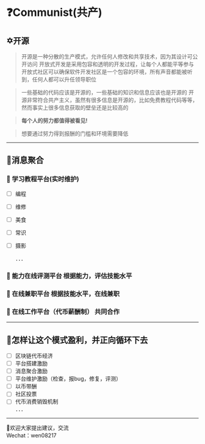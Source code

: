 # ❓Communist(共产)

## ✡️开源

> 开源是一种分散的生产模式，允许任何人修改和共享技术，因为其设计可公开访问
> 开放式开发是采用包容和透明的开发过程，让每个人都能平等参与
> 开放式社区可以确保软件开发社区是一个包容的环境，所有声音都能被听到，任何人都可以升任领导职位

> 一些基础的代码应该是开源的，一些基础的知识和信息应该也是开源的
> 开源非常符合共产主义，虽然有很多信息是开源的，比如免费教程代码等等，然而事实上很多信息获取的壁垒还是比较高的

> **每个人的努力都值得被看见!**

> 想要通过努力得到报酬的门槛和环境需要降低

---

## 💖消息聚合	
	
### 🚩 学习教程平台(实时维护)
- [ ] 编程
- [ ] 维修
- [ ] 美食
- [ ] 常识
- [ ] 摄影

  ．．．
	
### 🚩 能力在线评测平台	根据能力，评估技能水平
	
### 🚩 在线兼职平台	根据技能水平，在线兼职
	
### 🚩 在线工作平台（代币薪酬制）	共同合作
	
---

## 🎁怎样让这个模式盈利，并正向循环下去	
- [ ] 区块链代币经济	
- [ ] 平台搭建激励	
- [ ] 消息聚合激励	
- [ ] 平台维护激励（检查，报bug，修复，评测）	
- [ ] 以币带酬	
- [ ] 社区投票	
- [ ] 代币消费销毁机制  
  ．．．
---

📱欢迎大家提出建议，交流  
   Wechat：wen08217
